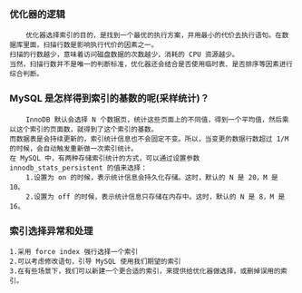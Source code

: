 ### 优化器的逻辑
        优化器选择索引的目的，是找到一个最优的执行方案，并用最小的代价去执行语句。在数据库里面，扫描行数是影响执行代价的因素之一。
    扫描的行数越少，意味着访问磁盘数据的次数越少，消耗的 CPU 资源越少。
    当然，扫描行数并不是唯一的判断标准，优化器还会结合是否使用临时表、是否排序等因素进行综合判断。
### MySQL 是怎样得到索引的基数的呢(采样统计)？
        InnoDB 默认会选择 N 个数据页，统计这些页面上的不同值，得到一个平均值，然后乘以这个索引的页面数，就得到了这个索引的基数。
    而数据表是会持续更新的，索引统计信息也不会固定不变。所以，当变更的数据行数超过 1/M 的时候，会自动触发重新做一次索引统计。
    在 MySQL 中，有两种存储索引统计的方式，可以通过设置参数 innodb_stats_persistent 的值来选择：
        1.设置为 on 的时候，表示统计信息会持久化存储。这时，默认的 N 是 20，M 是 10。
        2.设置为 off 的时候，表示统计信息只存储在内存中。这时，默认的 N 是 8，M 是 16。
        
### 索引选择异常和处理
    1.采用 force index 强行选择一个索引
    2.可以考虑修改语句，引导 MySQL 使用我们期望的索引
    3.在有些场景下，我们可以新建一个更合适的索引，来提供给优化器做选择，或删掉误用的索引。
    